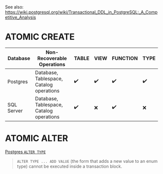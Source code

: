 See also: https://wiki.postgresql.org/wiki/Transactional_DDL_in_PostgreSQL:_A_Competitive_Analysis

# ATOMIC CREATE

| Database   | Non-Recoverable Operations               | TABLE | VIEW | FUNCTION | TYPE |
| ---------- | ---------------------------------------- | ----- | ---- | -------- | ---- |
| Postgres   | Database, Tablespace, Catalog operations | ✔️    | ✔️  | ✔️       | ✔️  |
| SQL Server | Database, Tablespace, Catalog operations | ✔️    | ❌ | ✔️ | ❌ |



# ATOMIC ALTER

[Postgres `ALTER TYPE`](https://www.postgresql.org/docs/9.1/sql-altertype.html)

> `ALTER TYPE ... ADD VALUE` (the form that adds a new value to an enum type) cannot be executed inside a transaction block.
